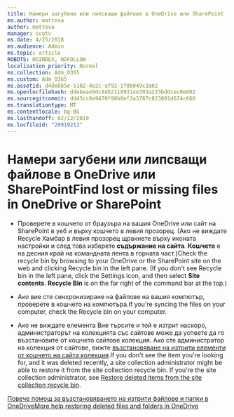 ```yaml
---
title: Намери загубени или липсващи файлове в OneDrive или SharePoint
ms.author: matteva
author: matteva
manager: scotv
ms.date: 4/25/2018
ms.audience: Admin
ms.topic: article
ROBOTS: NOINDEX, NOFOLLOW
localization_priority: Normal
ms.collection: Adm_O365
ms.custom: Adm_O365
ms.assetid: d4de6b5e-5102-4e2c-af92-1f8b049c3a02
ms.openlocfilehash: ddebeae9dc8d621189314e393a233bddcec0e002
ms.sourcegitcommit: dd43cc0a9470f98b8ef2a3787c823801d674c666
ms.translationtype: MT
ms.contentlocale: bg-BG
ms.lasthandoff: 02/12/2019
ms.locfileid: "29919213"
---
```

# <a name="find-lost-or-missing-files-in-onedrive-or-sharepoint"></a><span data-ttu-id="b8083-102">Намери загубени или липсващи файлове в OneDrive или SharePoint</span><span class="sxs-lookup"><span data-stu-id="b8083-102">Find lost or missing files in OneDrive or SharePoint</span></span>

- <span data-ttu-id="b8083-p101">Проверете в кошчето от браузъра на вашия OneDrive или сайт на SharePoint в уеб и върху кошчето в левия прозорец. (Ако не виждате Recycle Хамбар в левия прозорец щракнете върху иконата настройки и след това изберете **съдържание на сайта**. **Кошчето** е на десния край на командната лента в горната част.)</span><span class="sxs-lookup"><span data-stu-id="b8083-p101">Check the recycle bin by browsing to your OneDrive or the SharePoint site on the web and clicking Recycle bin in the left pane. (If you don't see Recycle bin in the left pane, click the Settings icon, and then select **Site contents**. **Recycle Bin** is on the far right of the command bar at the top.)</span></span> 
    
- <span data-ttu-id="b8083-106">Ако вие сте синхронизиране на файлове на вашия компютър, проверете в кошчето на компютъра.</span><span class="sxs-lookup"><span data-stu-id="b8083-106">If you're syncing the files on your computer, check the Recycle bin on your computer.</span></span> 
    
- <span data-ttu-id="b8083-p102">Ако не виждате елемента Вие търсите и той е изтрит наскоро, администраторът на колекцията със сайтове може да успеете да го възстановите от кошчето сайтове колекция. Ако сте администратор на колекция от сайтове, вижте [възстановяване на изтрити елементи от кошчето на сайта колекция](https://go.microsoft.com/fwlink/?linkid=866439).</span><span class="sxs-lookup"><span data-stu-id="b8083-p102">If you don't see the item you're looking for, and it was deleted recently, a site collection administrator might be able to restore it from the site collection recycle bin. If you're the site collection administrator, see [Restore deleted items from the site collection recycle bin](https://go.microsoft.com/fwlink/?linkid=866439).</span></span>
    
[<span data-ttu-id="b8083-109">Повече помощ за възстановяването на изтрити файлове и папки в OneDrive</span><span class="sxs-lookup"><span data-stu-id="b8083-109">More help restoring deleted files and folders in OneDrive</span></span>](https://go.microsoft.com/fwlink/?linkid=872872)
  

